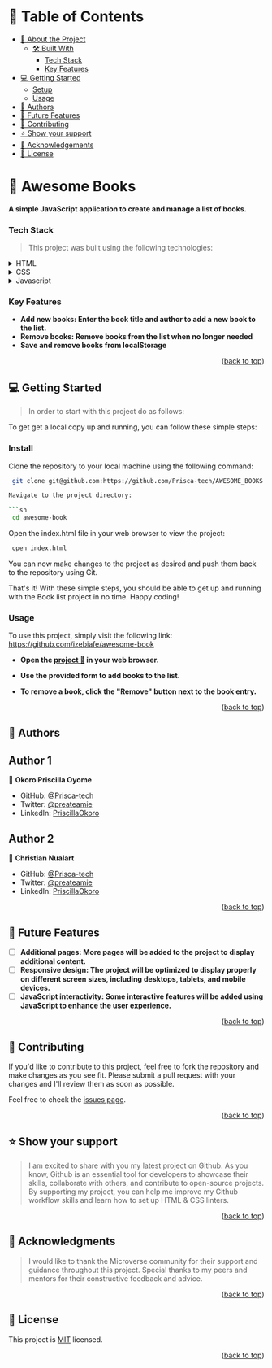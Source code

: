<a name="readme-top"></a>

# 📗 Table of Contents

- [📖 About the Project](#about-project)
  - [🛠 Built With](#built-with)
    - [Tech Stack](#tech-stack)
    - [Key Features](#key-features)
- [💻 Getting Started](#getting-started)
  - [Setup](#setup)
  - [Usage](#usage)
- [👥 Authors](#authors)
- [🔭 Future Features](#future-features)
- [🤝 Contributing](#contributing)
- [⭐️ Show your support](#support)
- [🙏 Acknowledgements](#acknowledgements)
- [📝 License](#license)

<!-- PROJECT DESCRIPTION -->

# 📖 Awesome Books<a name="about-project"></a>

**A simple JavaScript application to create and manage a list of books.**

### Tech Stack <a name="tech-stack"></a>

> This project was built using the following technologies:

<details>
  <summary>HTML</summary>
  <ul>
    <li><a href="https://www.w3schools.com/html/" target="_blank">HTML</a></li>
  </ul>
</details>

<details>
  <summary>CSS</summary>
  <ul>
    <li><a href="https://www.w3schools.com/css/" target="_blank">CSSs</a></li>
  </ul>
</details>

<details>
  <summary>Javascript</summary>
  <ul>
    <li><a href="https://www.w3schools.com/javascript/" target="_blank">Javascript</a></li>
  </ul>
</details>

<!-- Features -->

### Key Features <a name="key-features"></a>

- **Add new books: Enter the book title and author to add a new book to the list.**
- **Remove books: Remove books from the list when no longer needed**
- **Save and remove books from localStorage**

<p align="right">(<a href="#readme-top">back to top</a>)</p>

<!-- GETTING STARTED -->

## 💻 Getting Started <a name="getting-started"></a>

> In order to start with this project do as follows:

To get get a local copy up and running, you can follow these simple steps:

### Install

Clone the repository to your local machine using the following command:

```sh
 git clone git@github.com:https://github.com/Prisca-tech/AWESOME_BOOKS.git```

Navigate to the project directory:

```sh
 cd awesome-book
```

Open the index.html file in your web browser to view the project:

```sh
 open index.html
```

You can now make changes to the project as desired and push them back to the repository using Git.

That's it! With these simple steps, you should be able to get up and running with the Book list project in no time. Happy coding!

### Usage

To use this project, simply visit the following link: https://github.com/izebiafe/awesome-book

- **Open the <a href="https://prisca-tech.github.io/AWESOME_BOOKS/">project 🚀</a> in your web browser.**

- **Use the provided form to add books to the list.**

- **To remove a book, click the "Remove" button next to the book entry.**

<!-- ### Run tests

To run tests, run the following command: -->

<!--
Example command:

```sh
  bin/rails test test/models/article_test.rb
```
--->

<p align="right">(<a href="#readme-top">back to top</a>)</p>

<!-- AUTHORS -->

## 👥 Authors <a name="authors"></a>

<!-- > Mention all of the collaborators of this project. -->

## Author 1
👤 **Okoro Priscilla Oyome**

- GitHub: [@Prisca-tech](https://github.com/Prisca-tech)
- Twitter: [@preateamie](https://twitter.com/preateamie)
- LinkedIn: [PriscillaOkoro](https://www.linkedin.com/in/okoro-priscilla-oyome/)

## Author 2
👤 **Christian Nualart**

- GitHub: [@Prisca-tech](https://github.com/cnualartc)
- Twitter: [@preateamie](https://twitter.com/nualart)
- LinkedIn: [PriscillaOkoro](www.linkedin.com/in/cnualart)

<p align="right">(<a href="#readme-top">back to top</a>)</p>

<!-- FUTURE FEATURES -->

## 🔭 Future Features <a name="future-features"></a>

<!-- > Describe 1 - 3 features you will add to the project. -->

- [ ] **Additional pages: More pages will be added to the project to display additional content.**
- [ ] **Responsive design: The project will be optimized to display properly on different screen sizes, including desktops, tablets, and mobile devices.**
- [ ] **JavaScript interactivity: Some interactive features will be added using JavaScript to enhance the user experience.**

<p align="right">(<a href="#readme-top">back to top</a>)</p>

<!-- CONTRIBUTING -->

## 🤝 Contributing <a name="contributing"></a>

If you'd like to contribute to this project, feel free to fork the repository and make changes as you see fit. Please submit a pull request with your changes and I'll review them as soon as possible.

Feel free to check the [issues page](https://github.com/Prisca-tech/AWESOME_BOOKS/issues).

<p align="right">(<a href="#readme-top">back to top</a>)</p>

<!-- SUPPORT -->

## ⭐️ Show your support <a name="support"></a>

> I am excited to share with you my latest project on Github. As you know, Github is an essential tool for developers to showcase their skills, collaborate with others, and contribute to open-source projects. By supporting my project, you can help me improve my Github workflow skills and learn how to set up HTML & CSS linters.

<p align="right">(<a href="#readme-top">back to top</a>)</p>

<!-- ACKNOWLEDGEMENTS -->

## 🙏 Acknowledgments <a name="acknowledgements"></a>

> I would like to thank the Microverse community for their support and guidance throughout this project. Special thanks to my peers and mentors for their constructive feedback and advice.

<p align="right">(<a href="#readme-top">back to top</a>)</p>

<!-- FAQ (optional) -->

## 📝 License <a name="license"></a>

This project is [MIT](./MIT.md) licensed.

<p align="right">(<a href="#readme-top">back to top</a>)</p>